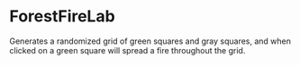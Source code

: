 # ForestFireLab
Generates a randomized grid of green squares and gray squares, and when clicked on a green square will spread a fire throughout the grid.
